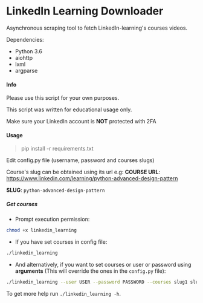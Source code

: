 # LinkedIn Learning Downloader

Asynchronous scraping tool to fetch LinkedIn-learning's courses videos.

Dependencies:
- Python 3.6
- aiohttp
- lxml
- argparse

#### Info

Please use this script for your own purposes.

This script was written for educational usage only.

Make sure your LinkedIn account is **NOT** protected with 2FA

#### Usage
> pip install -r requirements.txt

Edit config.py file (username, password and courses slugs)  

Course's slug can be obtained using its url
e.g:
**COURSE URL**: https://www.linkedin.com/learning/python-advanced-design-pattern

**SLUG**: `python-advanced-design-pattern`

##### Get courses

* Prompt execution permission:
```bash
chmod +x linkedin_learning
```

* If you have set courses in config file:
```bash
./linkedin_learning
```

* And alternatively, if you want to set courses or user or password using **arguments** (This will override the ones in the `config.py` file):
```bash
./linkedin_learning --user USER --password PASSWORD --courses slug1 slug2 ...
```

To get more help run `./linkedin_learning -h`.
